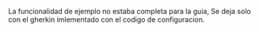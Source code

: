 La funcionalidad de ejemplo no estaba completa para la guia, Se deja solo con el gherkin imlementado con el codigo de configuracion.

